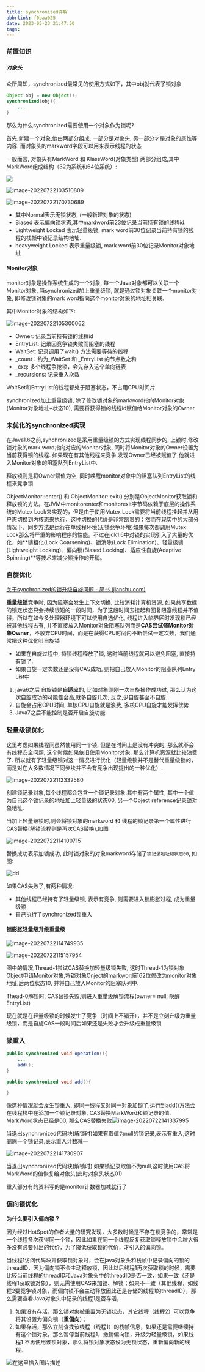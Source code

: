 ```yaml
---
title: synchronized详解
abbrlink: f0baa025
date: 2023-05-23 21:47:50
tags:
---
```


### 前置知识

##### 对象头

众所周知，synchronized最常见的使用方式如下，其中obj就代表了锁对象

```java
Object obj = new Object();
synchronized(obj){
    ...
}
```

那么为什么synchronized需要使用一个对象作为锁呢?

首先,新建一个对象,他由两部分组成, 一部分是对象头, 另一部分才是对象的属性等内容. 而对象头的markword字段可以用来表示线程的状态

一般而言, 对象头有MarkWord 和 KlassWord(对象类型) 两部分组成,其中MarkWord组成结构（32为系统和64位系统）:

![](https://hexo-chenlf.oss-cn-shanghai.aliyuncs.com/img/202305241035154.jpg)

![image-20220722103510809](https://hexo-chenlf.oss-cn-shanghai.aliyuncs.com/img/202305241035172.png)

![image-20220722170730689](C:\imgs\image-20220722170730689.png)

- 其中Normal表示无锁状态, (一般新建对象的状态)
- Biased 表示偏向锁状态,其中mardword前23位记录当前持有锁的线程id.
- Lightweight Locked 表示轻量级锁, mark word前30位记录当前持有锁的线程的栈帧中锁记录结构地址. 
- heavyweight Locked 表示重量级锁, mark word前30位记录Monitor对象地址

#### Monitor对象

monitor对象是操作系统生成的一个对象, 每一个Java对象都可以关联一个Monitor对象, 当synchronized加上重量级锁, 就是通过锁对象关联一个monitor对象, 即修改锁对象的mark word指向这个monitor对象的地址相关联.

其中Monitor对象的结构如下:

![image-20220722105300062](https://hexo-chenlf.oss-cn-shanghai.aliyuncs.com/img/202305241035181.png)

- Owner: 记录当前持有锁的线程id
- EntryList: 记录因竞争锁失败而阻塞的线程
- WaitSet: 记录调用了wait() 方法需要等待的线程
- _count：约为_WaitSet 和 _EntryList 的节点数之和
- _cxq: 多个线程争抢锁，会先存入这个单向链表
- _recursions: 记录重入次数

WaitSet和EntryList的线程都处于阻塞状态，不占用CPU时间片

synchronized加上重量级锁, 除了修改锁对象的markword指向Monitor对象(Monitor对象地址+状态10), 需要将获得锁的线程id赋值给Monitor对象的Owner

### 未优化的synchronized实现

在Java1.6之前,synchronized是采用重量级锁的方式实现线程同步的,  上锁时,修改锁对象的mark word指向对应的Monitor对象, 同时将Monitor对象的Owner设置为当前获得锁的线程.  如果现在有其他线程来竞争,发现Owner已经被赋值了,他就进入Monitor对象的阻塞队列EntryList中.  

释放锁则是将Owner赋值为空, 同时唤醒monitor对象中的阻塞队列EntryList的线程来竞争锁



ObjectMonitor::enter() 和 ObjectMonitor::exit() 分别是ObjectMonitor获取锁和释放锁的方法。在JVM中monitorenter和monitorexit字节码依赖于底层的操作系统的Mutex Lock来实现的，但是由于使用Mutex Lock需要将当前线程挂起并从用户态切换到内核态来执行，这种切换的代价是非常昂贵的；然而在现实中的大部分情况下，同步方法是运行在单线程环境(无锁竞争环境)如果每次都调用Mutex Lock那么将严重的影响程序的性能。不过在jdk1.6中对锁的实现引入了大量的优化，如**锁粗化(Lock Coarsening)、锁消除(Lock Elimination)、轻量级锁(Lightweight Locking)、偏向锁(Biased Locking)、适应性自旋(Adaptive Spinning)**等技术来减少锁操作的开销。

### 自旋优化

[关于synchronized的锁升级自旋问题 - 简书 (jianshu.com)](https://www.jianshu.com/p/39c4b83d078a)

**重量级锁**竞争时,  因为阻塞会发生上下文切换, 比较消耗计算机资源, 如果共享数据的锁定状态只会持续很短的一段时间，为了这段时间去挂起和回复阻塞线程并不值得，所以在如今多处理器环境下可以使用自选优化, 线程进入临界区时发现锁已经被其他线程占有, 并不直接放入Monitor对象阻塞队列而是**CAS尝试修Monitor对象Owner**，不放弃CPU时间，而是在获得CPU时间内不断尝试一定次数，我们通常把这种优化叫自旋锁

-  如果在自旋过程中, 持锁线程释放了锁, 这时当前线程就可以避免阻塞, 直接持有锁了.
-  如果自旋一定次数还是没有CAS成功, 则把自己放入Monitor的阻塞队列Entry List中

1. java6之后 自旋锁是**自适应**的, 比如对象刚刚一次自旋操作成功过, 那么认为这次自旋成功的可能性会高,就多自旋几次; 反之,少自旋甚至不自旋.
2. 自旋会占用CPU时间, 单核CPU自旋就是浪费, 多核CPU自旋才能发挥优势
3. Java7之后不能控制是否开启自旋功能



### 轻量级锁优化

这里考虑如果线程间虽然使用同一个锁, 但是在时间上是没有冲突的, 那么就不会有线程安全问题, 这个时候如果依旧使用Monitor对象, 那么计算机资源就比较浪费了. 所以就有了轻量级锁对这一情况进行优化（轻量级锁并不是替代重量级锁的，而是对在大多数情况下同步块并不会有竞争出现提出的一种优化）.

![image-20220722112332580](https://hexo-chenlf.oss-cn-shanghai.aliyuncs.com/img/202305241035186.png)

创建锁记录对象,每个线程都会包含一个锁记录对象.其中有两个属性, 其中一个值为自己这个锁记录的地址加上轻量级的状态00, 另一个Object reference记录锁对象地址. 

当加上轻量级锁时,则会将锁对象的markword 和 线程的锁记录第一个属性进行CAS替换(解锁流程则是再次CAS替换),如图

![image-20220722114100715](https://hexo-chenlf.oss-cn-shanghai.aliyuncs.com/img/202305241035192.png)

替换成功表示加锁成功, 此时锁对象的对象markword存储了`锁记录地址和状态00`, 如图:

![dd](https://hexo-chenlf.oss-cn-shanghai.aliyuncs.com/img/202305241035197.png)

如果CAS失败了,有两种情况:

- 其他线程已经持有了轻量级锁, 表示有竞争, 则需要进入锁膨胀过程, 成为重量级锁
- 自己执行了synchronized锁重入

#### 锁膨胀轻量级升级重量级

![image-20220722114749935](https://hexo-chenlf.oss-cn-shanghai.aliyuncs.com/img/202305241035749.png)

![image-20220722115157954](https://hexo-chenlf.oss-cn-shanghai.aliyuncs.com/img/202305241035767.png)

图中的情况,Thread-1尝试CAS替换加轻量级锁失败, 这时Thread-1为锁对象Object申请Monitor对象,将锁对象Onject的markword前62位修改为monitor对象地址,后两位状态10, 并将自己放入Monitor的阻塞队列中. 

Thead-0解锁时, CAS替换失败,则进入重量级解锁流程(owner= null, 唤醒EntryList)

现在就是在轻量级锁的时候发生了竞争（时间上不错开），并不是立刻升级为重量级锁，而是自旋CAS一段时间后如果还是失败才会升级成重量级锁

### 锁重入

```java
public synchronized void operation(){
    ...
    add();
}

public synchronized void add(){

}
```

像这种情况就会发生锁重入, 即同一线程又对同一对象加锁了,运行到add()方法会在线程栈中在添加一个锁记录对象, CAS替换MarkWord和锁记录的值, MarkWord状态已经是00, 那么CAS替换失败![image-20220722141337995](https://hexo-chenlf.oss-cn-shanghai.aliyuncs.com/img/202305241035785.png)

当退出synchronized代码块(解锁时)如果有取值为null的锁记录,表示有重入,这时删除一个锁记录,表示重入计数减一

![image-20220722141730907](https://hexo-chenlf.oss-cn-shanghai.aliyuncs.com/img/202305241035797.png)

当退出synchronized代码块(解锁时) 如果锁记录取值不为null,这时使用CAS将MarkWord的值恢复给对象头(此时对象头状态01)

重入部分有的资料写的是monitor计数器加减就行了

### 偏向锁优化

**为什么要引入偏向锁？**

因为经过HotSpot的作者大量的研究发现，大多数时候是不存在锁竞争的，常常是一个线程多次获得同一个锁，因此如果在同一个线程反复获取锁释放锁中会增大很多没有必要付出的代价，为了降低获取锁的代价，才引入的偏向锁。



当线程1访问代码块并获取锁对象时，会在java对象头和栈帧中记录偏向的锁的threadID，因为偏向锁不会主动释放锁，因此以后线程1再次获取锁的时候，需要比较当前线程的threadID和Java对象头中的threadID是否一致，如果一致（还是线程1获取锁对象），则无需使用CAS来加锁、解锁；如果不一致（其他线程，如线程2要竞争锁对象，而偏向锁不会主动释放因此还是存储的线程1的threadID），那么需要查看Java对象头中记录的线程1是否存活，

1. 如果没有存活，那么锁对象被重置为无锁状态，其它线程（线程2）可以竞争将其设置为偏向锁（**重偏向**）；
2. 如果存活，那么立刻查找该线程（线程1）的栈帧信息，如果还是需要继续持有这个锁对象，那么暂停当前线程1，撤销偏向锁，升级为轻量级锁，如果线程1 不再使用该锁对象，那么将锁对象状态设为无锁状态，重新偏向新的线程。

![在这里插入图片描述](C:\imgs\Biased)

